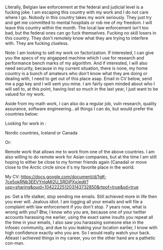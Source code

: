 Literally, Belgian law enforcement at the federal and judicial level is a fucking joke. I am escaping this country with my work and I do not care where I go. Nobody in this country takes my work seriously. They just try and get me committed to mental hospitals or rob me of my freedom. I will leave this country within the month. The local law enforcement isn't too bad, but the federal ones can go fuck themselves. Fucking no skill losers in this country. They don't remotely know what they are trying to interfere with. They are fucking clueless.

Note: I am looking to sell my work on factorization. If interested, I can give you the specs of my airgapped machine which I use for research and performance bench marks of my algorithm. And if interested, I will also need security, because in my current situation, there is none, my home country is a bunch of amateurs who don't know what they are doing or dealing with, I need to get out of this place asap. Email in CV below, send me a pgp key and I will sent you mine. I am fairly open minded about who I will sell to, at this point, having lost so much in the last year, I just want to be valued for my work.

Aside from my math work, I can also do a regular job, vuln research, quality assurance, software engineering.. all things I can do, but would prefer the countries below:

Looking for work in :

Nordic countries, Iceland or Canada

Or:

Remote work that allows me to work from one of the above countries.
I am also willing to do remote work for Asian companies, but at the time I am still hoping to either be close to my former friends again (Canada) or move close to the Arctic circle since it's my favorite place in the world.

My CV: https://docs.google.com/document/d/1gK-7ce5okRNb3EEVYnlqMi2U_5RDiPXx/edit?usp=sharing&ouid=104222251203143732850&rtpof=true&sd=true


ps: Get a life stalker, stop sending me emails. Still achieved more in life then you ever will. Jealous idiot. I am logging all your emails and will file a complaint with law enforcement if you don't stop. 7 years now, what is wrong with you? Btw, I know who you are, because one of your twitter accounts harassing me earlier, using the exact same insults you repeat all the time in your emails, I also saw you harassing someone else in the infosec community, and due to you leaking your location earlier, I know with high confidence exactly who you are. So I would really watch your back. Atleast I achieved things in my career, you on the other hand are a pathetic con-man.
